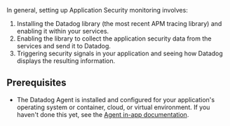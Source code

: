 In general, setting up Application Security monitoring involves:

1. Installing the Datadog library (the most recent APM tracing library) and enabling it within your services.
2. Enabling the library to collect the application security data from the services and send it to Datadog.
3. Triggering security signals in your application and seeing how Datadog displays the resulting information.

## Prerequisites

- The Datadog Agent is installed and configured for your application's operating system or container, cloud, or virtual environment. If you haven't done this yet, see the [Agent in-app documentation][101].

[101]: https://app.datadoghq.com/account/settings#agent

